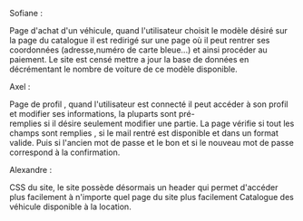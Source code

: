 Sofiane :

  Page d'achat d'un véhicule, quand l'utilisateur choisit le modèle désiré sur la page du catalogue il est redirigé sur une page où
  il peut rentrer ses coordonnées (adresse,numéro de carte bleue...) et ainsi procéder au paiement. Le site est censé mettre a jour
  la base de données en décrémentant le nombre de voiture de ce modèle disponible.
  
  
Axel :

  Page de profil , quand l'utilisateur est connecté il peut accéder à son profil et modifier ses informations, la pluparts sont pré-  
  remplies si il désire seulement modifier une partie. La page vérifie si tout les champs sont remplies , si le mail rentré est disponible 
  et dans un format valide. Puis si l'ancien mot de passe et le bon et si le nouveau mot de passe correspond à la confirmation.
  
  Alexandre :
  
  CSS du site, le site possède désormais un header qui permet d'accéder plus facilement à n'importe quel page du site plus facilement
  Catalogue des véhicule disponible à la location.
